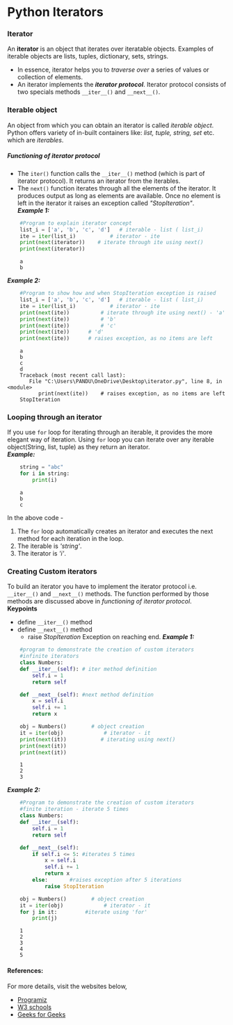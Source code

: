 # Python Iterators  

### Iterator

An **iterator** is an object that iterates over iteratable objects. Examples of iterable objects are lists, tuples, dictionary, sets, strings. 
- In essence, iterator helps you to *traverse over* a series of values or collection of elements.
- An iterator implements the ***iterator protocol***. Iterator protocol consists of two specials methods ```__iter__()``` and ```__next__()```.

### Iterable object
An object from which you can obtain an iterator is called *iterable object*. Python offers variety of in-built containers like: *list, tuple, string, set* etc. which are *iterables*.  

##### Functioning of iterator protocol
- The ```iter()``` function calls the ```__iter__()``` method (which is part of iterator protocol). It returns an iterator from the iterables.  
- The ```next()``` function iterates through all the elements of the iterator. It produces output as long as elements are available. Once no element is left in the iterator it raises an exception called *"StopIteration"*.  
***Example 1:***
~~~python
	#Program to explain iterator concept
	list_i = ['a', 'b', 'c', 'd']   # iterable - list ( list_i)
	ite = iter(list_i)           # iterator - ite
	print(next(iterator))    # iterate through ite using next()
	print(next(iterator))
~~~
~~~output
	a
	b
~~~
***Example 2:*** 
~~~python
	#Program to show how and when StopIteration exception is raised
	list_i = ['a', 'b', 'c', 'd']   # iterable - list ( list_i)
	ite = iter(list_i)           # iterator - ite
	print(next(ite))          # iterate through ite using next() - 'a'
	print(next(ite))          # 'b'
	print(next(ite))          # 'c'
	print(next(ite))	  # 'd'
	print(next(ite))	  # raises exception, as no items are left
~~~
~~~output
	a
	b
	c
	d
	Traceback (most recent call last):
  	   File "C:\Users\PANDU\OneDrive\Desktop\iterator.py", line 8, in <module>
	      print(next(ite))	  # raises exception, as no items are left
	StopIteration
~~~

### Looping through an iterator 
If you use ```for``` loop for iterating through an iterable, it provides the more elegant way of iteration. Using ```for``` loop you can iterate over any iterable object(String, list, tuple) as they return an iterator.  
***Example:*** 
~~~python
	string = "abc"
	for i in string:
		print(i)
~~~
~~~output
	a
	b
	c
~~~
In the above code -
1. The ```for``` loop automatically creates an iterator and executes the next method for each iteration in the loop.
2. The iterable is *'string'*.
3. The iterator is *'i'*.

### Creating Custom iterators
To build an iterator you have to implement the iterator protocol i.e.``` __iter__()``` and ```__next__()``` methods. The function performed by those methods are discussed above in *functioning of iterator protocol*.  
**Keypoints**
- define ```__iter__()``` method
- define ```__next__()``` method
   - raise *StopIteration* Exception on reaching end.
***Example 1:***
~~~python
	#program to demonstrate the creation of custom iterators
	#infinite iterators
	class Numbers:
	def __iter__(self):	# iter method definition
		self.i = 1
		return self

	def __next__(self):	#next method definition
		x = self.i
		self.i += 1
		return x

	obj = Numbers()        # object creation
	it = iter(obj)             # iterator - it
	print(next(it))           # iterating using next()
	print(next(it))
	print(next(it))
~~~
~~~output
	1
	2
	3
~~~
***Example 2:***
~~~python
	#Program to demonstrate the creation of custom iterators
	#finite iteration - iterate 5 times
	class Numbers:
	def __iter__(self):
		self.i = 1
		return self

	def __next__(self):
		if self.i <= 5:	#iterates 5 times
			x = self.i
			self.i += 1
			return x
		else:		#raises exception after 5 iterations
			raise StopIteration

	obj = Numbers()        # object creation
	it = iter(obj)             # iterator - it
	for j in it:		 #iterate using 'for'
		print(j)
~~~
~~~output
	1
	2
	3
	4
	5
~~~

#### References:
For more details, visit the websites below,
  - [Programiz](https://www.programiz.com/python-programming/iterator)
  - [W3 schools](https://www.w3schools.com/python/python_iterators.asp)
  - [Geeks for Geeks](https://www.geeksforgeeks.org/iterators-in-python/)
